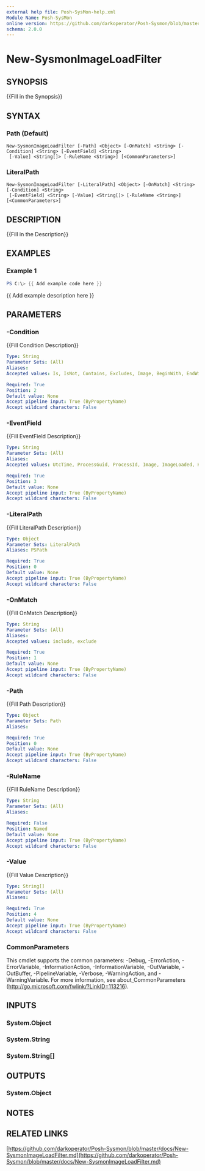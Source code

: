 ```yaml
---
external help file: Posh-SysMon-help.xml
Module Name: Posh-SysMon
online version: https://github.com/darkoperator/Posh-Sysmon/blob/master/docs/New-SysmonImageLoadFilter.md
schema: 2.0.0
---
```


# New-SysmonImageLoadFilter

## SYNOPSIS
{{Fill in the Synopsis}}

## SYNTAX

### Path (Default)
```
New-SysmonImageLoadFilter [-Path] <Object> [-OnMatch] <String> [-Condition] <String> [-EventField] <String>
 [-Value] <String[]> [-RuleName <String>] [<CommonParameters>]
```

### LiteralPath
```
New-SysmonImageLoadFilter [-LiteralPath] <Object> [-OnMatch] <String> [-Condition] <String>
 [-EventField] <String> [-Value] <String[]> [-RuleName <String>] [<CommonParameters>]
```

## DESCRIPTION
{{Fill in the Description}}

## EXAMPLES

### Example 1
```powershell
PS C:\> {{ Add example code here }}
```

{{ Add example description here }}

## PARAMETERS

### -Condition
{{Fill Condition Description}}

```yaml
Type: String
Parameter Sets: (All)
Aliases:
Accepted values: Is, IsNot, Contains, Excludes, Image, BeginWith, EndWith, LessThan, MoreThan

Required: True
Position: 2
Default value: None
Accept pipeline input: True (ByPropertyName)
Accept wildcard characters: False
```

### -EventField
{{Fill EventField Description}}

```yaml
Type: String
Parameter Sets: (All)
Aliases:
Accepted values: UtcTime, ProcessGuid, ProcessId, Image, ImageLoaded, Hashes, Signed, Signature, FileVersion, Description, Product, Company

Required: True
Position: 3
Default value: None
Accept pipeline input: True (ByPropertyName)
Accept wildcard characters: False
```

### -LiteralPath
{{Fill LiteralPath Description}}

```yaml
Type: Object
Parameter Sets: LiteralPath
Aliases: PSPath

Required: True
Position: 0
Default value: None
Accept pipeline input: True (ByPropertyName)
Accept wildcard characters: False
```

### -OnMatch
{{Fill OnMatch Description}}

```yaml
Type: String
Parameter Sets: (All)
Aliases:
Accepted values: include, exclude

Required: True
Position: 1
Default value: None
Accept pipeline input: True (ByPropertyName)
Accept wildcard characters: False
```

### -Path
{{Fill Path Description}}

```yaml
Type: Object
Parameter Sets: Path
Aliases:

Required: True
Position: 0
Default value: None
Accept pipeline input: True (ByPropertyName)
Accept wildcard characters: False
```

### -RuleName
{{Fill RuleName Description}}

```yaml
Type: String
Parameter Sets: (All)
Aliases:

Required: False
Position: Named
Default value: None
Accept pipeline input: True (ByPropertyName)
Accept wildcard characters: False
```

### -Value
{{Fill Value Description}}

```yaml
Type: String[]
Parameter Sets: (All)
Aliases:

Required: True
Position: 4
Default value: None
Accept pipeline input: True (ByPropertyName)
Accept wildcard characters: False
```

### CommonParameters
This cmdlet supports the common parameters: -Debug, -ErrorAction, -ErrorVariable, -InformationAction, -InformationVariable, -OutVariable, -OutBuffer, -PipelineVariable, -Verbose, -WarningAction, and -WarningVariable.
For more information, see about_CommonParameters (http://go.microsoft.com/fwlink/?LinkID=113216).

## INPUTS

### System.Object

### System.String

### System.String[]

## OUTPUTS

### System.Object
## NOTES

## RELATED LINKS

[https://github.com/darkoperator/Posh-Sysmon/blob/master/docs/New-SysmonImageLoadFilter.md](https://github.com/darkoperator/Posh-Sysmon/blob/master/docs/New-SysmonImageLoadFilter.md)

